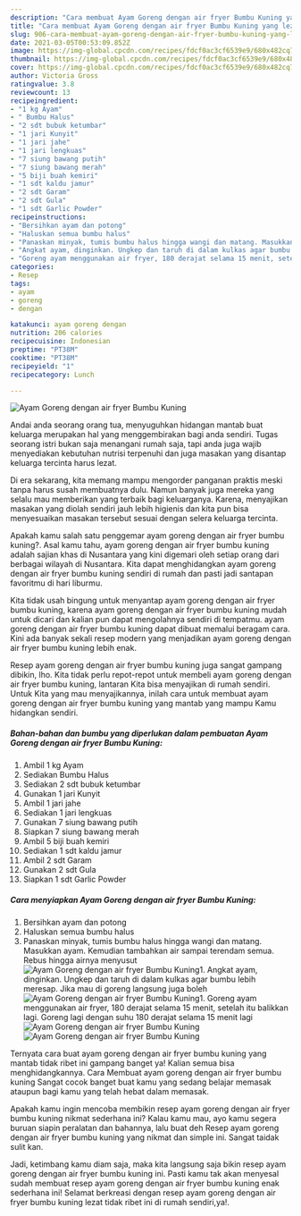 ```yaml
---
description: "Cara membuat Ayam Goreng dengan air fryer Bumbu Kuning yang lezat Untuk Jualan"
title: "Cara membuat Ayam Goreng dengan air fryer Bumbu Kuning yang lezat Untuk Jualan"
slug: 906-cara-membuat-ayam-goreng-dengan-air-fryer-bumbu-kuning-yang-lezat-untuk-jualan
date: 2021-03-05T00:53:09.852Z
image: https://img-global.cpcdn.com/recipes/fdcf0ac3cf6539e9/680x482cq70/ayam-goreng-dengan-air-fryer-bumbu-kuning-foto-resep-utama.jpg
thumbnail: https://img-global.cpcdn.com/recipes/fdcf0ac3cf6539e9/680x482cq70/ayam-goreng-dengan-air-fryer-bumbu-kuning-foto-resep-utama.jpg
cover: https://img-global.cpcdn.com/recipes/fdcf0ac3cf6539e9/680x482cq70/ayam-goreng-dengan-air-fryer-bumbu-kuning-foto-resep-utama.jpg
author: Victoria Gross
ratingvalue: 3.8
reviewcount: 13
recipeingredient:
- "1 kg Ayam"
- " Bumbu Halus"
- "2 sdt bubuk ketumbar"
- "1 jari Kunyit"
- "1 jari jahe"
- "1 jari lengkuas"
- "7 siung bawang putih"
- "7 siung bawang merah"
- "5 biji buah kemiri"
- "1 sdt kaldu jamur"
- "2 sdt Garam"
- "2 sdt Gula"
- "1 sdt Garlic Powder"
recipeinstructions:
- "Bersihkan ayam dan potong"
- "Haluskan semua bumbu halus"
- "Panaskan minyak, tumis bumbu halus hingga wangi dan matang. Masukkan ayam. Kemudian tambahkan air sampai terendam semua. Rebus hingga airnya menyusut"
- "Angkat ayam, dinginkan. Ungkep dan taruh di dalam kulkas agar bumbu lebih meresap. Jika mau di goreng langsung juga boleh"
- "Goreng ayam menggunakan air fryer, 180 derajat selama 15 menit, setelah itu balikkan lagi. Goreng lagi dengan suhu 180 derajat selama 15 menit lagi"
categories:
- Resep
tags:
- ayam
- goreng
- dengan

katakunci: ayam goreng dengan 
nutrition: 206 calories
recipecuisine: Indonesian
preptime: "PT38M"
cooktime: "PT38M"
recipeyield: "1"
recipecategory: Lunch

---
```



![Ayam Goreng dengan air fryer Bumbu Kuning](https://img-global.cpcdn.com/recipes/fdcf0ac3cf6539e9/680x482cq70/ayam-goreng-dengan-air-fryer-bumbu-kuning-foto-resep-utama.jpg)

Andai anda seorang orang tua, menyuguhkan hidangan mantab buat keluarga merupakan hal yang menggembirakan bagi anda sendiri. Tugas seorang istri bukan saja menangani rumah saja, tapi anda juga wajib menyediakan kebutuhan nutrisi terpenuhi dan juga masakan yang disantap keluarga tercinta harus lezat.

Di era  sekarang, kita memang mampu mengorder panganan praktis meski tanpa harus susah membuatnya dulu. Namun banyak juga mereka yang selalu mau memberikan yang terbaik bagi keluarganya. Karena, menyajikan masakan yang diolah sendiri jauh lebih higienis dan kita pun bisa menyesuaikan masakan tersebut sesuai dengan selera keluarga tercinta. 



Apakah kamu salah satu penggemar ayam goreng dengan air fryer bumbu kuning?. Asal kamu tahu, ayam goreng dengan air fryer bumbu kuning adalah sajian khas di Nusantara yang kini digemari oleh setiap orang dari berbagai wilayah di Nusantara. Kita dapat menghidangkan ayam goreng dengan air fryer bumbu kuning sendiri di rumah dan pasti jadi santapan favoritmu di hari liburmu.

Kita tidak usah bingung untuk menyantap ayam goreng dengan air fryer bumbu kuning, karena ayam goreng dengan air fryer bumbu kuning mudah untuk dicari dan kalian pun dapat mengolahnya sendiri di tempatmu. ayam goreng dengan air fryer bumbu kuning dapat dibuat memalui beragam cara. Kini ada banyak sekali resep modern yang menjadikan ayam goreng dengan air fryer bumbu kuning lebih enak.

Resep ayam goreng dengan air fryer bumbu kuning juga sangat gampang dibikin, lho. Kita tidak perlu repot-repot untuk membeli ayam goreng dengan air fryer bumbu kuning, lantaran Kita bisa menyajikan di rumah sendiri. Untuk Kita yang mau menyajikannya, inilah cara untuk membuat ayam goreng dengan air fryer bumbu kuning yang mantab yang mampu Kamu hidangkan sendiri.

<!--inarticleads1-->

##### Bahan-bahan dan bumbu yang diperlukan dalam pembuatan Ayam Goreng dengan air fryer Bumbu Kuning:

1. Ambil 1 kg Ayam
1. Sediakan  Bumbu Halus
1. Sediakan 2 sdt bubuk ketumbar
1. Gunakan 1 jari Kunyit
1. Ambil 1 jari jahe
1. Sediakan 1 jari lengkuas
1. Gunakan 7 siung bawang putih
1. Siapkan 7 siung bawang merah
1. Ambil 5 biji buah kemiri
1. Sediakan 1 sdt kaldu jamur
1. Ambil 2 sdt Garam
1. Gunakan 2 sdt Gula
1. Siapkan 1 sdt Garlic Powder




<!--inarticleads2-->

##### Cara menyiapkan Ayam Goreng dengan air fryer Bumbu Kuning:

1. Bersihkan ayam dan potong
1. Haluskan semua bumbu halus
1. Panaskan minyak, tumis bumbu halus hingga wangi dan matang. Masukkan ayam. Kemudian tambahkan air sampai terendam semua. Rebus hingga airnya menyusut
<img src="//assets-global.cpcdn.com/assets/icons/button_play-2c75c40dde080a61004c1f40b05d8f140eaff45d7e9e6481dc71c63d2e7c4909.png" alt="Ayam Goreng dengan air fryer Bumbu Kuning">1. Angkat ayam, dinginkan. Ungkep dan taruh di dalam kulkas agar bumbu lebih meresap. Jika mau di goreng langsung juga boleh
<img src="//assets-global.cpcdn.com/assets/icons/button_play-2c75c40dde080a61004c1f40b05d8f140eaff45d7e9e6481dc71c63d2e7c4909.png" alt="Ayam Goreng dengan air fryer Bumbu Kuning">1. Goreng ayam menggunakan air fryer, 180 derajat selama 15 menit, setelah itu balikkan lagi. Goreng lagi dengan suhu 180 derajat selama 15 menit lagi
<img src="//assets-global.cpcdn.com/assets/icons/button_play-2c75c40dde080a61004c1f40b05d8f140eaff45d7e9e6481dc71c63d2e7c4909.png" alt="Ayam Goreng dengan air fryer Bumbu Kuning"><img src="//assets-global.cpcdn.com/assets/icons/button_play-2c75c40dde080a61004c1f40b05d8f140eaff45d7e9e6481dc71c63d2e7c4909.png" alt="Ayam Goreng dengan air fryer Bumbu Kuning">



Ternyata cara buat ayam goreng dengan air fryer bumbu kuning yang mantab tidak ribet ini gampang banget ya! Kalian semua bisa menghidangkannya. Cara Membuat ayam goreng dengan air fryer bumbu kuning Sangat cocok banget buat kamu yang sedang belajar memasak ataupun bagi kamu yang telah hebat dalam memasak.

Apakah kamu ingin mencoba membikin resep ayam goreng dengan air fryer bumbu kuning nikmat sederhana ini? Kalau kamu mau, ayo kamu segera buruan siapin peralatan dan bahannya, lalu buat deh Resep ayam goreng dengan air fryer bumbu kuning yang nikmat dan simple ini. Sangat taidak sulit kan. 

Jadi, ketimbang kamu diam saja, maka kita langsung saja bikin resep ayam goreng dengan air fryer bumbu kuning ini. Pasti kamu tak akan menyesal sudah membuat resep ayam goreng dengan air fryer bumbu kuning enak sederhana ini! Selamat berkreasi dengan resep ayam goreng dengan air fryer bumbu kuning lezat tidak ribet ini di rumah sendiri,ya!.

